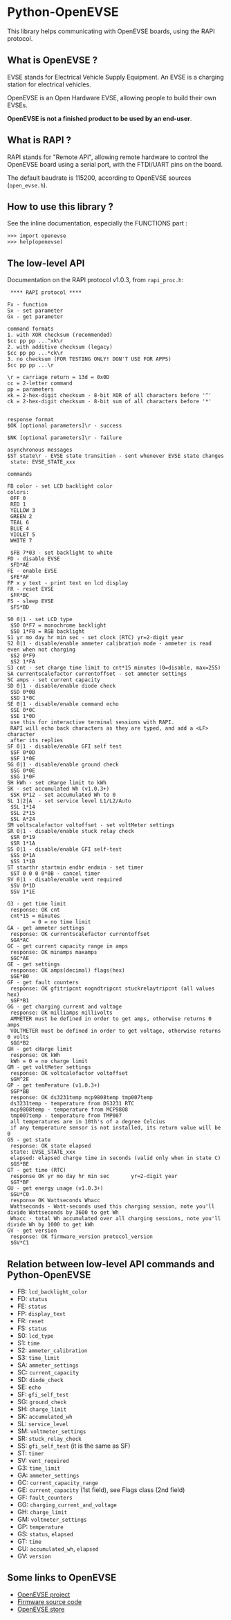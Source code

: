 Python-OpenEVSE
===============

This library helps communicating with OpenEVSE boards, using the RAPI protocol.

What is OpenEVSE ?
------------------

EVSE stands for Electrical Vehicle Supply Equipment. An EVSE is a charging
station for electrical vehicles.

OpenEVSE is an Open Hardware EVSE, allowing people to build their own EVSEs.

**OpenEVSE is not a finished product to be used by an end-user**.

What is RAPI ?
--------------

RAPI stands for "Remote API", allowing remote hardware to control the OpenEVSE
board using a serial port, with the FTDI/UART pins on the board.

The default baudrate is 115200, according to OpenEVSE sources (`open_evse.h`).

How to use this library ?
-------------------------

See the inline documentation, especially the FUNCTIONS part :

    >>> import openevse
    >>> help(openevse)

The low-level API
-----------------

Documentation on the RAPI protocol v1.0.3, from `rapi_proc.h`:

     **** RAPI protocol ****
    
    Fx - function
    Sx - set parameter
    Gx - get parameter
    
    command formats
    1. with XOR checksum (recommended)
    $cc pp pp ...^xk\r
    2. with additive checksum (legacy)
    $cc pp pp ...*ck\r
    3. no checksum (FOR TESTING ONLY! DON'T USE FOR APPS)
    $cc pp pp ...\r
    
    \r = carriage return = 13d = 0x0D
    cc = 2-letter command
    pp = parameters
    xk = 2-hex-digit checksum - 8-bit XOR of all characters before '^'
    ck = 2-hex-digit checksum - 8-bit sum of all characters before '*'
    
    
    response format
    $OK [optional parameters]\r - success
    
    $NK [optional parameters]\r - failure
    
    asynchronous messages
    $ST state\r - EVSE state transition - sent whenever EVSE state changes
     state: EVSE_STATE_xxx
    
    commands
    
    FB color - set LCD backlight color
    colors:
     OFF 0
     RED 1
     YELLOW 3
     GREEN 2
     TEAL 6
     BLUE 4
     VIOLET 5
     WHITE 7 
    
     $FB 7*03 - set backlight to white
    FD - disable EVSE
     $FD*AE
    FE - enable EVSE
     $FE*AF
    FP x y text - print text on lcd display
    FR - reset EVSE
     $FR*BC
    FS - sleep EVSE
     $FS*BD
    
    S0 0|1 - set LCD type
     $S0 0*F7 = monochrome backlight
     $S0 1*F8 = RGB backlight
    S1 yr mo day hr min sec - set clock (RTC) yr=2-digit year
    S2 0|1 - disable/enable ammeter calibration mode - ammeter is read even when not charging
     $S2 0*F9
     $S2 1*FA
    S3 cnt - set charge time limit to cnt*15 minutes (0=disable, max=255)
    SA currentscalefactor currentoffset - set ammeter settings
    SC amps - set current capacity
    SD 0|1 - disable/enable diode check
     $SD 0*0B
     $SD 1*0C
    SE 0|1 - disable/enable command echo
     $SE 0*0C
     $SE 1*0D
     use this for interactive terminal sessions with RAPI.
     RAPI will echo back characters as they are typed, and add a <LF> character
     after its replies
    SF 0|1 - disable/enable GFI self test
     $SF 0*0D
     $SF 1*0E
    SG 0|1 - disable/enable ground check
     $SG 0*0E
     $SG 1*0F
    SH kWh - set cHarge limit to kWh
    SK - set accumulated Wh (v1.0.3+)
     $SK 0*12 - set accumulated Wh to 0
    SL 1|2|A  - set service level L1/L2/Auto
     $SL 1*14
     $SL 2*15
     $SL A*24
    SM voltscalefactor voltoffset - set voltMeter settings
    SR 0|1 - disable/enable stuck relay check
     $SR 0*19
     $SR 1*1A
    SS 0|1 - disable/enable GFI self-test
     $SS 0*1A
     $SS 1*1B
    ST starthr startmin endhr endmin - set timer
     $ST 0 0 0 0*0B - cancel timer
    SV 0|1 - disable/enable vent required
     $SV 0*1D
     $SV 1*1E
    
    G3 - get time limit
     response: OK cnt
     cnt*15 = minutes
            = 0 = no time limit
    GA - get ammeter settings
     response: OK currentscalefactor currentoffset
     $GA*AC
    GC - get current capacity range in amps
     response: OK minamps maxamps
     $GC*AE
    GE - get settings
     response: OK amps(decimal) flags(hex)
     $GE*B0
    GF - get fault counters
     response: OK gfitripcnt nogndtripcnt stuckrelaytripcnt (all values hex)
     $GF*B1
    GG - get charging current and voltage
     response: OK milliamps millivolts
     AMMETER must be defined in order to get amps, otherwise returns 0 amps
     VOLTMETER must be defined in order to get voltage, otherwise returns 0 volts
     $GG*B2
    GH - get cHarge limit
     response: OK kWh
     kWh = 0 = no charge limit
    GM - get voltMeter settings
     response: OK voltcalefactor voltoffset
     $GM^2E
    GP - get temPerature (v1.0.3+)
     $GP*BB
     response: OK ds3231temp mcp9808temp tmp007temp
     ds3231temp - temperature from DS3231 RTC
     mcp9808temp - temperature from MCP9808
     tmp007temp - temperature from TMP007
     all temperatures are in 10th's of a degree Celcius
     if any temperature sensor is not installed, its return value will be 0
    GS - get state
     response: OK state elapsed
     state: EVSE_STATE_xxx
     elapsed: elapsed charge time in seconds (valid only when in state C)
     $GS*BE
    GT - get time (RTC)
     response OK yr mo day hr min sec       yr=2-digit year
     $GT*BF
    GU - get energy usage (v1.0.3+)
     $GU*C0
     response OK Wattseconds Whacc
     Wattseconds - Watt-seconds used this charging session, note you'll divide Wattseconds by 3600 to get Wh
     Whacc - total Wh accumulated over all charging sessions, note you'll divide Wh by 1000 to get kWh
    GV - get version
     response: OK firmware_version protocol_version
     $GV*C1

Relation between low-level API commands and Python-OpenEVSE
-----------------------------------------------------------

* FB: `lcd_backlight_color`
* FD: `status`
* FE: `status`
* FP: `display_text`
* FR: `reset`
* FS: `status`
* S0: `lcd_type`
* S1: `time`
* S2: `ammeter_calibration`
* S3: `time_limit`
* SA: `ammeter_settings`
* SC: `current_capacity`
* SD: `diode_check`
* SE: `echo`
* SF: `gfi_self_test`
* SG: `ground_check`
* SH: `charge_limit`
* SK: `accumulated_wh`
* SL: `service_level`
* SM: `voltmeter_settings`
* SR: `stuck_relay_check`
* SS: `gfi_self_test` (it is the same as SF)
* ST: `timer`
* SV: `vent_required`
* G3: `time_limit`
* GA: `ammeter_settings`
* GC: `current_capacity_range`
* GE: `current_capacity` (1st field), see Flags class (2nd field)
* GF: `fault_counters`
* GG: `charging_current_and_voltage`
* GH: `charge_limit`
* GM: `voltmeter_settings`
* GP: `temperature`
* GS: `status`, `elapsed`
* GT: `time`
* GU: `accumulated_wh`, `elapsed`
* GV: `version`
 

Some links to OpenEVSE
----------------------

* [OpenEVSE project](https://code.google.com/p/open-evse/)
* [Firmware source code](https://github.com/lincomatic/open_evse)
* [OpenEVSE store](http://store.openevse.com/)
